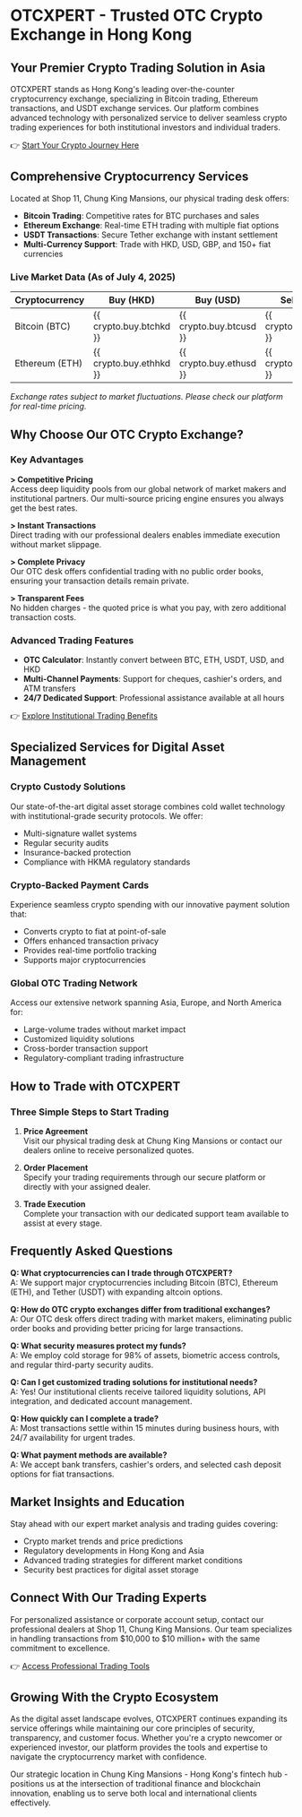 # OTCXPERT - Trusted OTC Crypto Exchange in Hong Kong

## Your Premier Crypto Trading Solution in Asia

OTCXPERT stands as Hong Kong's leading over-the-counter cryptocurrency exchange, specializing in Bitcoin trading, Ethereum transactions, and USDT exchange services. Our platform combines advanced technology with personalized service to deliver seamless crypto trading experiences for both institutional investors and individual traders.

👉 [Start Your Crypto Journey Here](https://bit.ly/okx-bonus)

## Comprehensive Cryptocurrency Services

Located at Shop 11, Chung King Mansions, our physical trading desk offers:

- **Bitcoin Trading**: Competitive rates for BTC purchases and sales
- **Ethereum Exchange**: Real-time ETH trading with multiple fiat options
- **USDT Transactions**: Secure Tether exchange with instant settlement
- **Multi-Currency Support**: Trade with HKD, USD, GBP, and 150+ fiat currencies

### Live Market Data (As of July 4, 2025)

| Cryptocurrency | Buy (HKD) | Buy (USD) | Sell (HKD) | Sell (USD) |
|----------------|-----------|-----------|------------|------------|
| Bitcoin (BTC)  | {{ crypto.buy.btchkd }} | {{ crypto.buy.btcusd }} | {{ crypto.sell.btchkd }} | {{ crypto.sell.btcusd }} |
| Ethereum (ETH) | {{ crypto.buy.ethhkd }} | {{ crypto.buy.ethusd }} | {{ crypto.sell.ethhkd }} | {{ crypto.sell.ethusd }} |

*Exchange rates subject to market fluctuations. Please check our platform for real-time pricing.*

## Why Choose Our OTC Crypto Exchange?

### Key Advantages

**> Competitive Pricing**  
Access deep liquidity pools from our global network of market makers and institutional partners. Our multi-source pricing engine ensures you always get the best rates.

**> Instant Transactions**  
Direct trading with our professional dealers enables immediate execution without market slippage.

**> Complete Privacy**  
Our OTC desk offers confidential trading with no public order books, ensuring your transaction details remain private.

**> Transparent Fees**  
No hidden charges - the quoted price is what you pay, with zero additional transaction costs.

### Advanced Trading Features

- **OTC Calculator**: Instantly convert between BTC, ETH, USDT, USD, and HKD
- **Multi-Channel Payments**: Support for cheques, cashier's orders, and ATM transfers
- **24/7 Dedicated Support**: Professional assistance available at all hours

👉 [Explore Institutional Trading Benefits](https://bit.ly/okx-bonus)

## Specialized Services for Digital Asset Management

### Crypto Custody Solutions

Our state-of-the-art digital asset storage combines cold wallet technology with institutional-grade security protocols. We offer:

- Multi-signature wallet systems
- Regular security audits
- Insurance-backed protection
- Compliance with HKMA regulatory standards

### Crypto-Backed Payment Cards

Experience seamless crypto spending with our innovative payment solution that:

- Converts crypto to fiat at point-of-sale
- Offers enhanced transaction privacy
- Provides real-time portfolio tracking
- Supports major cryptocurrencies

### Global OTC Trading Network

Access our extensive network spanning Asia, Europe, and North America for:

- Large-volume trades without market impact
- Customized liquidity solutions
- Cross-border transaction support
- Regulatory-compliant trading infrastructure

## How to Trade with OTCXPERT

### Three Simple Steps to Start Trading

1. **Price Agreement**  
Visit our physical trading desk at Chung King Mansions or contact our dealers online to receive personalized quotes.

2. **Order Placement**  
Specify your trading requirements through our secure platform or directly with your assigned dealer.

3. **Trade Execution**  
Complete your transaction with our dedicated support team available to assist at every stage.

## Frequently Asked Questions

**Q: What cryptocurrencies can I trade through OTCXPERT?**  
A: We support major cryptocurrencies including Bitcoin (BTC), Ethereum (ETH), and Tether (USDT) with expanding altcoin options.

**Q: How do OTC crypto exchanges differ from traditional exchanges?**  
A: Our OTC desk offers direct trading with market makers, eliminating public order books and providing better pricing for large transactions.

**Q: What security measures protect my funds?**  
A: We employ cold storage for 98% of assets, biometric access controls, and regular third-party security audits.

**Q: Can I get customized trading solutions for institutional needs?**  
A: Yes! Our institutional clients receive tailored liquidity solutions, API integration, and dedicated account management.

**Q: How quickly can I complete a trade?**  
A: Most transactions settle within 15 minutes during business hours, with 24/7 availability for urgent trades.

**Q: What payment methods are available?**  
A: We accept bank transfers, cashier's orders, and selected cash deposit options for fiat transactions.

## Market Insights and Education

Stay ahead with our expert market analysis and trading guides covering:

- Crypto market trends and price predictions
- Regulatory developments in Hong Kong and Asia
- Advanced trading strategies for different market conditions
- Security best practices for digital asset storage

## Connect With Our Trading Experts

For personalized assistance or corporate account setup, contact our professional dealers at Shop 11, Chung King Mansions. Our team specializes in handling transactions from $10,000 to $10 million+ with the same commitment to excellence.

👉 [Access Professional Trading Tools](https://bit.ly/okx-bonus)

## Growing With the Crypto Ecosystem

As the digital asset landscape evolves, OTCXPERT continues expanding its service offerings while maintaining our core principles of security, transparency, and customer focus. Whether you're a crypto newcomer or experienced investor, our platform provides the tools and expertise to navigate the cryptocurrency market with confidence.

Our strategic location in Chung King Mansions - Hong Kong's fintech hub - positions us at the intersection of traditional finance and blockchain innovation, enabling us to serve both local and international clients effectively.
